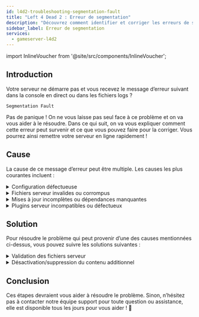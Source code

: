 ```yaml
---
id: l4d2-troubleshooting-segmentation-fault
title: "Left 4 Dead 2 : Erreur de segmentation"
description: "Découvrez comment identifier et corriger les erreurs de segmentation fault pour remettre votre serveur en marche → En savoir plus maintenant"
sidebar_label: Erreur de segmentation
services:
  - gameserver-l4d2
---
```


import InlineVoucher from '@site/src/components/InlineVoucher';

## Introduction

Votre serveur ne démarre pas et vous recevez le message d’erreur suivant dans la console en direct ou dans les fichiers logs ?

```
Segmentation Fault
```

Pas de panique ! On ne vous laisse pas seul face à ce problème et on va vous aider à le résoudre. Dans ce qui suit, on va vous expliquer comment cette erreur peut survenir et ce que vous pouvez faire pour la corriger. Vous pourrez ainsi remettre votre serveur en ligne rapidement !

<InlineVoucher />

## Cause

La cause de ce message d’erreur peut être multiple. Les causes les plus courantes incluent :

<details>
  <summary>Configuration défectueuse</summary>

Un fichier de configuration mal ou partiellement configuré peut entraîner que le serveur accède à des paramètres invalides ou à des zones mémoire incorrectes au démarrage ou en cours de fonctionnement.

Cela peut arriver notamment si, par exemple, les indentations ou les affectations de valeurs ne sont pas appliquées correctement. Cela peut alors provoquer un plantage ou un comportement indéfini (comme une erreur de segmentation).

</details>

<details>
  <summary>Fichiers serveur invalides ou corrompus</summary>

  À cause de transferts défectueux, de modifications manuelles ou d’installations endommagées, certains fichiers centraux du serveur peuvent être corrompus. Cela peut entraîner des comportements inattendus ou des plantages critiques comme une erreur de segmentation lors du chargement ou de l’exécution.

</details>

<details>
  <summary>Mises à jour incomplètes ou dépendances manquantes</summary>

  Si une mise à jour du serveur n’est pas complètement terminée ou si certaines dépendances ou modules sont manquants, des erreurs peuvent survenir au démarrage ou en cours d’exécution.

</details>

<details>
  <summary>Plugins serveur incompatibles ou défectueux</summary>

  Des extensions supplémentaires comme SourceMod/Metamod ou des plugins qui ne sont pas compatibles avec la version du serveur utilisée ou mal programmés peuvent impacter directement l’accès mémoire du serveur et causer des problèmes en conséquence.

</details>

## Solution

Pour résoudre le problème qui peut provenir d’une des causes mentionnées ci-dessus, vous pouvez suivre les solutions suivantes :

<details>
  <summary>Validation des fichiers serveur</summary>

Pour éviter des erreurs possibles dues à des fichiers de jeu endommagés ou incomplets, il est recommandé d’utiliser la fonction **Valider les fichiers Steam** dans le **tableau de bord** du serveur de jeux.

![img](https://screensaver01.zap-hosting.com/index.php/s/oi2ozFBPGingSSX/preview)

  Le serveur de jeux est automatiquement vérifié via SteamCMD et les fichiers manquants ou défectueux sont remplacés par la version originale. Le processus est entièrement automatisé et garantit que les fichiers serveur correspondent à la version Steam actuelle.

</details>

<details>
  <summary>Désactivation/suppression du contenu additionnel</summary>

Si vous avez ajouté du contenu additionnel comme Sourcemod/Metamod et des plugins à votre serveur de jeux, il est judicieux de les désactiver et de les supprimer temporairement au moins une fois.

Cette étape permet d’écarter que les problèmes soient causés par ce contenu additionnel. Après des mises à jour, il peut souvent y avoir des soucis avec ce type de contenu car il n’est plus ou pas encore compatible avec la nouvelle version du serveur.

</details>

## Conclusion

Ces étapes devraient vous aider à résoudre le problème. Sinon, n’hésitez pas à contacter notre équipe support pour toute question ou assistance, elle est disponible tous les jours pour vous aider ! 🙂

<InlineVoucher />